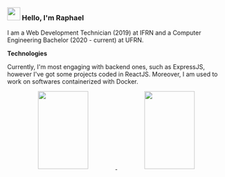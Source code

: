
### <img src="https://media.giphy.com/media/hvRJCLFzcasrR4ia7z/giphy.gif" width="30px"> Hello, I'm Raphael

I am a Web Development Technician (2019) at IFRN and a Computer Engineering Bachelor (2020 - current) at UFRN.

**Technologies**

Currently, I'm most engaging with backend ones, such as ExpressJS, however I've got some projects coded in ReactJS. Moreover, I am used to work on softwares containerized with Docker.

<div align="center">
  <a href="https://github.com/anuraghazra/github-readme-stats">
    <img src="https://github-readme-stats.vercel.app/api/top-langs/?username=raphaelramosds&layout=compact&theme=radical&bg_color=191622&border_color=191622&title_color=67E480&text_color=fff" width="48%" height="180px"/>
  </a>
  <a href="https://github.com/anuraghazra/convoychat">
    <img src="https://github-readme-stats.vercel.app/api?username=raphaelramosds&show_icons=true&theme=radical&bg_color=191622&border_color=191622&title_color=67E480&text_color=fff&icon_color=FF79C6" width="48%" height="180px"/>
  </a>
</div>


